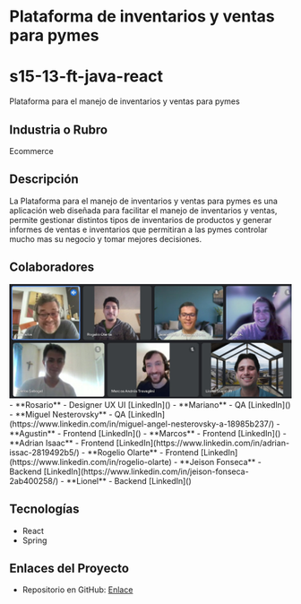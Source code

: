 # Plataforma de inventarios y ventas para pymes
# s15-13-ft-java-react
Plataforma para el manejo de inventarios y ventas para pymes

## Industria o Rubro
Ecommerce

## Descripción
La Plataforma para el manejo de inventarios y ventas para pymes es una aplicación web diseñada para facilitar el manejo de inventarios y ventas, permite gestionar distintos tipos de inventarios de productos y generar informes de ventas e inventarios que permitiran a las pymes controlar mucho mas su negocio y tomar mejores decisiones.

## Colaboradores
<img src="./proyecto/foto_equipo.jpeg">
- **Rosario** - Designer UX UI
  [LinkedIn]()
- **Mariano** - QA
  [LinkedIn]()
- **Miguel Nesterovsky** - QA
  [LinkedIn](https://www.linkedin.com/in/miguel-angel-nesterovsky-a-18985b237/)
- **Agustin** - Frontend
  [LinkedIn]()
- **Marcos**  - Frontend
  [LinkedIn]()
- **Adrian Isaac**  - Frontend
  [LinkedIn](https://www.linkedin.com/in/adrian-issac-2819492b5/)
- **Rogelio Olarte**  - Frontend
  [LinkedIn](https://www.linkedin.com/in/rogelio-olarte)
- **Jeison Fonseca**  - Backend
  [LinkedIn](https://www.linkedin.com/in/jeison-fonseca-2ab400258/)
- **Lionel**  - Backend
  [LinkedIn]()


## Tecnologías
- React
- Spring

## Enlaces del Proyecto
- Repositorio en GitHub: [Enlace](https://github.com/No-Country/s15-13-ft-java-react)
